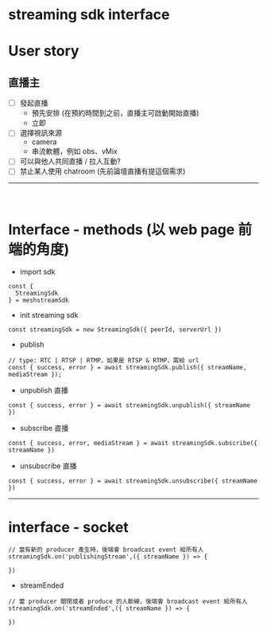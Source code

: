 streaming sdk interface
===

# User story
## 直播主
- [ ] 發起直播
	- 預先安排 (在預約時間到之前，直播主可啟動開始直播)
	- 立即
- [ ] 選擇視訊來源
	- camera
  - 串流軟體，例如 obs、vMix
- [ ] 可以與他人共同直播 / 拉人互動?
- [ ] 禁止某人使用 chatroom (先前論壇直播有提這個需求)
--- 


<br/>

# Interface - methods (以 web page 前端的角度)

- import sdk 
```javascript=
const {
  StreamingSdk
} = meshstreamSdk
```

<!-- - init device (mediasoup)
```javascript=
const meshDevice = new MeshDevice();
meshDevice.initDevice();
```
 -->
- init streaming sdk

```javascript=
const streamingSdk = new StreamingSdk({ peerId, serverUrl })
```

- publish
```javascript=
// type: RTC | RTSP | RTMP，如果是 RTSP & RTMP，需給 url
const { success, error } = await streamingSdk.publish({ streamName, mediaStream });
```

- unpublish 直播
```javascript=
const { success, error } = await streamingSdk.unpublish({ streamName })
```

- subscribe 直播
```javascript=
const { success, error, mediaStream } = await streamingSdk.subscribe({ streamName })
```

- unsubscribe 直播
```javascript=
const { success, error } = await streamingSdk.unsubscribe({ streamName })
```

---


# interface - socket
```javascript==
// 當有新的 producer 產生時，後端會 broadcast event 給所有人
streamingSdk.on('publishingStream',({ streamName }) => {

})
```

- streamEnded
```javascript==
// 當 producer 關閉或者 produce 的人斷線，後端會 broadcast event 給所有人
streamingSdk.on('streamEnded',({ streamName }) => {

})
```